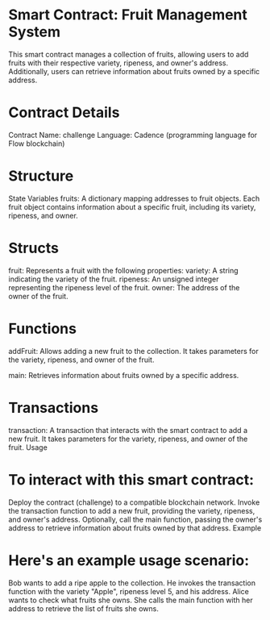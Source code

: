 
# Smart Contract: Fruit Management System
This smart contract manages a collection of fruits, allowing users to add fruits with their respective variety, ripeness, and owner's address. Additionally, users can retrieve information about fruits owned by a specific address.

# Contract Details
Contract Name: challenge
Language: Cadence (programming language for Flow blockchain)
# Structure
State Variables
fruits: A dictionary mapping addresses to fruit objects. Each fruit object contains information about a specific fruit, including its variety, ripeness, and owner.
# Structs
fruit: Represents a fruit with the following properties:
variety: A string indicating the variety of the fruit.
ripeness: An unsigned integer representing the ripeness level of the fruit.
owner: The address of the owner of the fruit.
# Functions
addFruit: Allows adding a new fruit to the collection. It takes parameters for the variety, ripeness, and owner of the fruit.

main: Retrieves information about fruits owned by a specific address.

# Transactions
transaction: A transaction that interacts with the smart contract to add a new fruit. It takes parameters for the variety, ripeness, and owner of the fruit.
Usage
# To interact with this smart contract:

Deploy the contract (challenge) to a compatible blockchain network.
Invoke the transaction function to add a new fruit, providing the variety, ripeness, and owner's address.
Optionally, call the main function, passing the owner's address to retrieve information about fruits owned by that address.
Example
# Here's an example usage scenario:

Bob wants to add a ripe apple to the collection. He invokes the transaction function with the variety "Apple", ripeness level 5, and his address.
Alice wants to check what fruits she owns. She calls the main function with her address to retrieve the list of fruits she owns.
